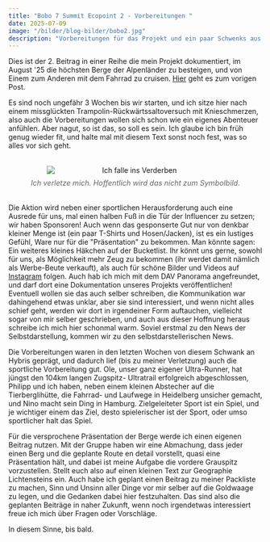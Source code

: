 ```yaml
---
title: "Bobo 7 Summit Ecopoint 2 - Vorbereitungen "
date: 2025-07-09
image: "/bilder/blog-bilder/bobo2.jpg"
description: "Vorbereitungen für das Projekt und ein paar Schwenks aus dem Leben"
---
```

Dies ist der 2. Beitrag in einer Reihe die mein Projekt dokumentiert, im August '25 die höchsten Berge der Alpenländer zu besteigen, und von Einem zum Anderen mit dem Fahrrad zu cruisen. [Hier](../bobo1) geht es zum vorigen Post. 


Es sind noch ungefähr 3 Wochen bis wir starten, und ich sitze hier nach einem missglückten Trampolin-Rückwärtssaltoversuch mit Knieschmerzen, also auch die Vorbereitungen wollen sich schon wie ein eigenes Abenteuer anfühlen. Aber nagut, so ist das, so soll es sein. Ich glaube ich bin früh genug wieder fit, und halte mal mit diesem Text sonst noch fest, was so alles vor sich geht. 

<figure style="margin: 2rem 0; text-align: center;">
  <img src="/bilder/blogs/bobo2/knie.jpg" alt="Ich falle ins Verderben" style="display: block; margin: 0 auto; max-width: 70%; height: auto;" />
  <figcaption style="font-size: 0.9rem; color: #666; font-style: italic; margin-top: 0.5rem;">
    Ich verletze mich. Hoffentlich wird das nicht zum Symbolbild.
  </figcaption>
</figure>

Die Aktion wird neben einer sportlichen Herausforderung auch eine Ausrede für uns, mal einen halben Fuß in die Tür der Influencer zu setzen; wir haben Sponsoren! Auch wenn das gesponserte Gut nur von denkbar kleiner Menge ist (ein paar T-Shirts und Hosen/Jacken), ist es ein lustiges Gefühl, Ware nur für die "Präsentation" zu bekommen. Man könnte sagen: Ein weiteres kleines Häkchen auf der Bucketlist. Ihr könnt uns gerne, sowohl für uns, als Möglichkeit mehr Zeug zu bekommen (ihr werdet damit nämlich als Werbe-Beute verkauft), als auch für schöne Bilder und Videos auf [Instagram](https://www.instagram.com/bobo_alpine/) folgen.
Auch hab ich mich mit dem DAV Panorama angefreundet, und darf dort eine Dokumentation unseres Projekts veröffentlichen! Eventuell wollen sie das auch selber schreiben, die Kommunikation war dahingehend etwas unklar, aber sie sind interessiert, und wenn nicht alles schief geht, werden wir dort in irgendeiner Form auftauchen, vielleicht sogar von mir selber geschrieben, und auch aus dieser Hoffnung heraus schreibe ich mich hier schonmal warm. Soviel erstmal zu den News der Selbstdarstellung, kommen wir zu den selbstdarstellerischen News.

Die Vorbereitungen waren in den letzten Wochen von diesem Schwank an Hybris geprägt, und dadurch lief (bis zu meiner Verletzung) auch die sportliche Vorbereitung gut. Ole, unser ganz eigener Ultra-Runner, hat jüngst den 104km langen Zugspitz- Ultratrail erfolgreich abgeschlossen, Philipp und ich haben, neben einem kleinen Abstecher auf die Tierberglihütte, die Fahrrad- und Laufwege in Heidelberg unsicher gemacht, und Nino macht sein Ding in Hamburg. Zielgeleiteter Sport ist ein Spiel, und je wichtiger einem das Ziel, desto spielerischer ist der Sport, oder umso sportlicher halt das Spiel. 


Für die versprochene Präsentation der Berge werde ich einen eigenen Beitrag nutzen. Mit der Gruppe haben wir eine Abmachung, dass jeder einen Berg und die geplante Route en detail vorstellt, quasi eine Präsentation hält, und dabei ist meine Aufgabe die vordere Grauspitz vorzustellen. Stellt euch also auf einen kleinen Text zur Geographie Lichtensteins ein. Auch habe ich geplant einen Beitrag zu meiner Packliste zu machen, Sinn und Unsinn aller Dinge vor mir selber auf die Goldwaage zu legen, und die Gedanken dabei hier festzuhalten. Das sind also die geplanten Beiträge in naher Zukunft, wenn noch irgendetwas interessiert freue ich mich über Fragen oder Vorschläge. 

In diesem Sinne, bis bald.